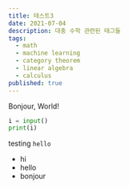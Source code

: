 ```yaml
---
title: 테스트3
date: 2021-07-04
description: 대충 수학 관련된 태그들
tags:
  - math
  - machine learning
  - category theorem
  - linear algebra
  - calculus
published: true
---
```


Bonjour, World!

```python
i = input()
print(i)
```

testing `hello`

- hi
- hello
- bonjour
